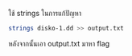 
ใช้ strings ในการแก้ปัญหา

```bash
strings disko-1.dd >> output.txt
```

หลังจากนั้นเอา output.txt มาหา flag